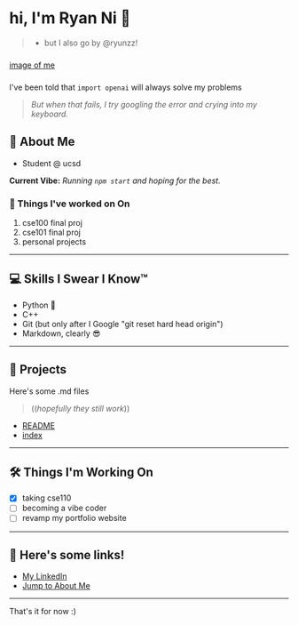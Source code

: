 # hi, I'm **Ryan Ni** 👋  
> - but I also go by @ryunzz!

###

[image of me](https://ryan-ni.vercel.app/ryan.jpg)

###

I've been told that `import openai` will always solve my problems

> _But when that fails, I try googling the error and crying into my keyboard._

## 🧠 About Me

- Student @ ucsd   

**Current Vibe:** _Running `npm start` and hoping for the best._  

### 💼 Things I've worked on On
1. cse100 final proj
2. cse101 final proj
3. personal projects

---

## 💻 Skills I Swear I Know™

- Python 🐍  
- C++ 
- Git (but only after I Google "git reset hard head origin")  
- Markdown, clearly 😎  

---

## 🚀 Projects

Here's some .md files
> ((*hopefully they still work*))

- [README](./README.md)  
- [index](./index.md)


---

## 🛠️ Things I'm Working On

- [x] taking cse110
- [ ] becoming a vibe coder 
- [ ] revamp my portfolio website

---

## 🔗 Here's some links!
- [My LinkedIn](https://www.linkedin.com/in/ryan-ni/)
- [Jump to About Me](#-about-me)

---

That's it for now :)

